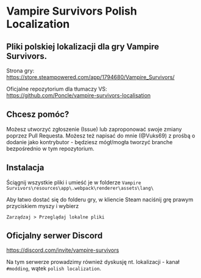 # Vampire Survivors Polish Localization

## Pliki polskiej lokalizacji dla gry Vampire Survivors.

Strona gry: https://store.steampowered.com/app/1794680/Vampire_Survivors/

Oficjalne repozytorium dla tłumaczy VS: https://github.com/Poncle/vampire-survivors-localisation

## Chcesz pomóc?

Możesz utworzyć zgłoszenie (Issue) lub zaproponować swoje zmiany poprzez Pull Requesta.
Możesz też napisać do mnie (@Vuks69) z prośbą o dodanie jako kontrybutor - będziesz mógł/mogła tworzyć branche bezpośrednio w tym repozytorium.

## Instalacja

Ściągnij wszystkie pliki i umieść je w folderze `Vampire Survivors\resources\app\.webpack\renderer\assets\lang\`

Aby łatwo dostać się do folderu gry, w kliencie Steam naciśnij grę prawym przyciskiem myszy i wybierz

`Zarządzaj > Przeglądaj lokalne pliki`

## Oficjalny serwer Discord

https://discord.com/invite/vampire-survivors

Na tym serwerze prowadzimy również dyskusję nt. lokalizacji - kanał `#modding`, wątek `polish localization`.
